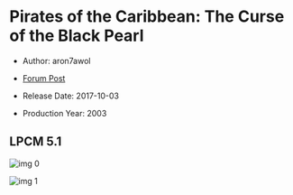 # Pirates of the Caribbean: The Curse of the Black Pearl

* Author: aron7awol

* [Forum Post](https://www.avsforum.com/threads/bass-eq-for-filtered-movies.2995212/post-57015368)

* Release Date: 2017-10-03
* Production Year: 2003

## LPCM 5.1

![img 0](https://i.imgur.com/cSSIeYo.jpg)

![img 1](https://i.imgur.com/YD2mPs2.jpg)

